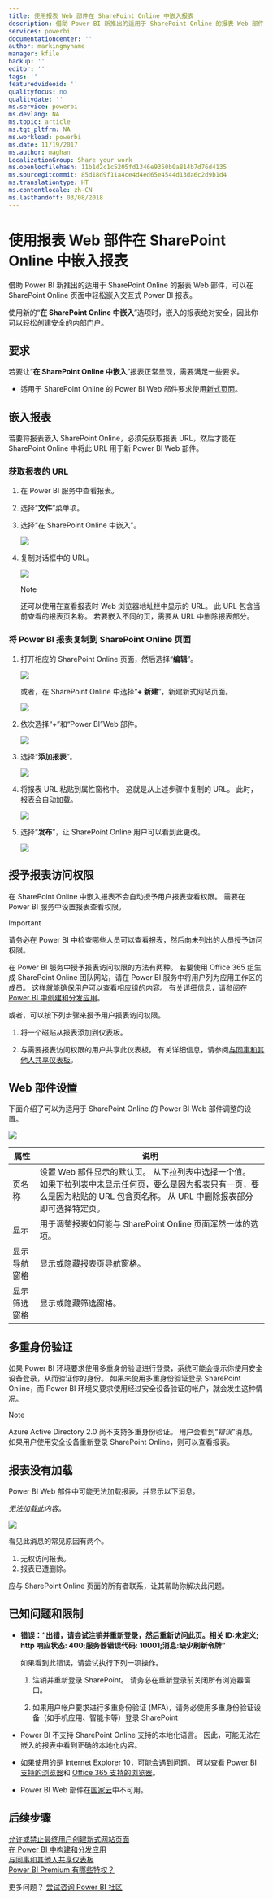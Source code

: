 ```yaml
---
title: 使用报表 Web 部件在 SharePoint Online 中嵌入报表
description: 借助 Power BI 新推出的适用于 SharePoint Online 的报表 Web 部件，可以在 SharePoint Online 页面中轻松嵌入交互式 Power BI 报表。
services: powerbi
documentationcenter: ''
author: markingmyname
manager: kfile
backup: ''
editor: ''
tags: ''
featuredvideoid: ''
qualityfocus: no
qualitydate: ''
ms.service: powerbi
ms.devlang: NA
ms.topic: article
ms.tgt_pltfrm: NA
ms.workload: powerbi
ms.date: 11/19/2017
ms.author: maghan
LocalizationGroup: Share your work
ms.openlocfilehash: 11b1d2c1c5205fd1346e9350b0a814b7d76d4135
ms.sourcegitcommit: 85d18d9f11a4ce4d4ed65e4544d13da6c2d9b1d4
ms.translationtype: HT
ms.contentlocale: zh-CN
ms.lasthandoff: 03/08/2018
---
```

# <a name="embed-with-report-web-part-in-sharepoint-online"></a>使用报表 Web 部件在 SharePoint Online 中嵌入报表

借助 Power BI 新推出的适用于 SharePoint Online 的报表 Web 部件，可以在 SharePoint Online 页面中轻松嵌入交互式 Power BI 报表。

使用新的“**在 SharePoint Online 中嵌入**”选项时，嵌入的报表绝对安全，因此你可以轻松创建安全的内部门户。

## <a name="requirements"></a>要求

若要让“**在 SharePoint Online 中嵌入**”报表正常呈现，需要满足一些要求。

* 适用于 SharePoint Online 的 Power BI Web 部件要求使用[新式页面](https://support.office.com/article/Allow-or-prevent-creation-of-modern-site-pages-by-end-users-c41d9cc8-c5c0-46b4-8b87-ea66abc6e63b)。

## <a name="embed-your-report"></a>嵌入报表

若要将报表嵌入 SharePoint Online，必须先获取报表 URL，然后才能在 SharePoint Online 中将此 URL 用于新 Power BI Web 部件。

### <a name="get-a-url-to-your-report"></a>获取报表的 URL

1. 在 Power BI 服务中查看报表。

2. 选择“**文件**”菜单项。

3. 选择“在 SharePoint Online 中嵌入”。
   
    ![](media/service-embed-report-spo/powerbi-file-menu.png)

4. 复制对话框中的 URL。

    ![](media/service-embed-report-spo/powerbi-embed-link-sharepoint.png)

   > [!NOTE]
   > 还可以使用在查看报表时 Web 浏览器地址栏中显示的 URL。 此 URL 包含当前查看的报表页名称。 若要嵌入不同的页，需要从 URL 中删除报表部分。

### <a name="add-the-power-bi-report-to-a-sharepoint-online-page"></a>将 Power BI 报表复制到 SharePoint Online 页面

1. 打开相应的 SharePoint Online 页面，然后选择“**编辑**”。

    ![](media/service-embed-report-spo/powerbi-sharepoint-edit-page.png)

    或者，在 SharePoint Online 中选择“**+ 新建**”，新建新式网站页面。

    ![](media/service-embed-report-spo/powerbi-sharepoint-new-page.png)

2. 依次选择“+”和“Power BI”Web 部件。

    ![](media/service-embed-report-spo/powerbi-sharepoint-new-web-part.png)

3. 选择“**添加报表**”。

    ![](media/service-embed-report-spo/powerbi-sharepoint-new-report.png)

4. 将报表 URL 粘贴到属性窗格中。 这就是从上述步骤中复制的 URL。 此时，报表会自动加载。

    ![](media/service-embed-report-spo/powerbi-sharepoint-new-web-part-properties.png)

5. 选择“**发布**”，让 SharePoint Online 用户可以看到此更改。

    ![](media/service-embed-report-spo/powerbi-sharepoint-report-loaded.png)

## <a name="granting-access-to-reports"></a>授予报表访问权限

在 SharePoint Online 中嵌入报表不会自动授予用户报表查看权限。 需要在 Power BI 服务中设置报表查看权限。

> [!IMPORTANT]
> 请务必在 Power BI 中检查哪些人员可以查看报表，然后向未列出的人员授予访问权限。

在 Power BI 服务中授予报表访问权限的方法有两种。 若要使用 Office 365 组生成 SharePoint Online 团队网站，请在 Power BI 服务中将用户列为应用工作区的成员。 这样就能确保用户可以查看相应组的内容。 有关详细信息，请参阅[在 Power BI 中创建和分发应用](service-create-distribute-apps.md)。

或者，可以按下列步骤来授予用户报表访问权限。

1. 将一个磁贴从报表添加到仪表板。

2. 与需要报表访问权限的用户共享此仪表板。 有关详细信息，请参阅[与同事和其他人共享仪表板](service-share-dashboards.md)。

## <a name="web-part-settings"></a>Web 部件设置

下面介绍了可以为适用于 SharePoint Online 的 Power BI Web 部件调整的设置。

![](media/service-embed-report-spo/powerbi-sharepoint-web-part-properties.png)

| 属性 | 说明 |
| --- | --- |
| 页名称 |设置 Web 部件显示的默认页。 从下拉列表中选择一个值。 如果下拉列表中未显示任何页，要么是因为报表只有一页，要么是因为粘贴的 URL 包含页名称。 从 URL 中删除报表部分即可选择特定页。 |
| 显示 |用于调整报表如何能与 SharePoint Online 页面浑然一体的选项。 |
| 显示导航窗格 |显示或隐藏报表页导航窗格。 |
| 显示筛选窗格 |显示或隐藏筛选窗格。 |

## <a name="multi-factor-authentication"></a>多重身份验证

如果 Power BI 环境要求使用多重身份验证进行登录，系统可能会提示你使用安全设备登录，从而验证你的身份。 如果未使用多重身份验证登录 SharePoint Online，而 Power BI 环境又要求使用经过安全设备验证的帐户，就会发生这种情况。

> [!NOTE]
> Azure Active Directory 2.0 尚不支持多重身份验证。 用户会看到“*错误*”消息。 如果用户使用安全设备重新登录 SharePoint Online，则可以查看报表。

## <a name="reports-that-do-not-load"></a>报表没有加载

Power BI Web 部件中可能无法加载报表，并显示以下消息。

*无法加载此内容。*

![](media/service-embed-report-spo/powerbi-sharepoint-report-not-found.png)

看见此消息的常见原因有两个。

1. 无权访问报表。
2. 报表已遭删除。

应与 SharePoint Online 页面的所有者联系，让其帮助你解决此问题。

## <a name="known-issues-and-limitations"></a>已知问题和限制

* **错误：“出错，请尝试注销并重新登录，然后重新访问此页。相关 ID:未定义; http 响应状态: 400;服务器错误代码: 10001;消息:缺少刷新令牌”**
  
  如果看到此错误，请尝试执行下列一项操作。
  
  1. 注销并重新登录 SharePoint。 请务必在重新登录前关闭所有浏览器窗口。

  2. 如果用户帐户要求进行多重身份验证 (MFA)，请务必使用多重身份验证设备（如手机应用、智能卡等）登录 SharePoint

* Power BI 不支持 SharePoint Online 支持的本地化语言。 因此，可能无法在嵌入的报表中看到正确的本地化内容。

* 如果使用的是 Internet Explorer 10，可能会遇到问题。 可以查看 [Power BI 支持的浏览器](service-browser-support.md)和 [Office 365 支持的浏览器](https://products.office.com/office-system-requirements#Browsers-section)。

* Power BI Web 部件在[国家云](https://powerbi.microsoft.com/en-us/clouds/)中不可用。 

## <a name="next-steps"></a>后续步骤

[允许或禁止最终用户创建新式网站页面](https://support.office.com/article/Allow-or-prevent-creation-of-modern-site-pages-by-end-users-c41d9cc8-c5c0-46b4-8b87-ea66abc6e63b)  
[在 Power BI 中构建和分发应用](service-create-distribute-apps.md)  
[与同事和其他人共享仪表板](service-share-dashboards.md)  
[Power BI Premium 有哪些特权？](service-premium.md)  

更多问题？ [尝试咨询 Power BI 社区](http://community.powerbi.com/) 

